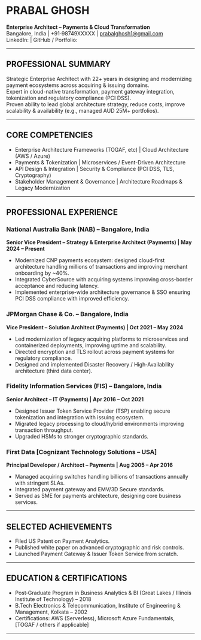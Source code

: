 
# PRABAL GHOSH
**Enterprise Architect – Payments & Cloud Transformation**  
Bangalore, India | +91‑98749XXXXX | prabalghosh1@gmail.com  
LinkedIn: <placeholder> | GitHub / Portfolio: <placeholder>

---

## PROFESSIONAL SUMMARY
Strategic Enterprise Architect with 22+ years in designing and modernizing payment ecosystems across acquiring & issuing domains.  
Expert in cloud-native transformation, payment gateway integration, tokenization and regulatory compliance (PCI DSS).  
Proven ability to lead global architecture strategy, reduce costs, improve scalability & availability (e.g., managed AUD 25M+ portfolios).

---

## CORE COMPETENCIES
- Enterprise Architecture Frameworks (TOGAF, etc) | Cloud Architecture (AWS / Azure)
- Payments & Tokenization | Microservices / Event-Driven Architecture
- API Design & Integration | Security & Compliance (PCI DSS, TLS, Cryptography)
- Stakeholder Management & Governance | Architecture Roadmaps & Legacy Modernization

---

## PROFESSIONAL EXPERIENCE

### National Australia Bank (NAB) – Bangalore, India  
**Senior Vice President – Strategy & Enterprise Architect (Payments) | May 2024 – Present**  
- Modernized CNP payments ecosystem: designed cloud-first architecture handling millions of transactions and improving merchant onboarding by ~40%.  
- Integrated CyberSource with acquiring systems improving cross-border acceptance and reducing latency.  
- Implemented enterprise-wide architecture governance & SSO ensuring PCI DSS compliance with improved efficiency.  

### JPMorgan Chase & Co. – Bangalore, India  
**Vice President – Solution Architect (Payments) | Oct 2021 – May 2024**  
- Led modernization of legacy acquiring platforms to microservices and containerized deployments, improving uptime and scalability.  
- Directed encryption and TLS rollout across payment systems for regulatory compliance.  
- Designed and implemented Disaster Recovery / High‑Availability architecture (third data center).  

### Fidelity Information Services (FIS) – Bangalore, India  
**Senior Architect – IT (Payments) | Apr 2016 – Oct 2021**  
- Designed Issuer Token Service Provider (TSP) enabling secure tokenization and integration with issuing ecosystem.  
- Migrated legacy processing to cloud/hybrid environments improving transaction throughput.  
- Upgraded HSMs to stronger cryptographic standards.  

### First Data [Cognizant Technology Solutions – USA]  
**Principal Developer / Architect – Payments | Aug 2005 – Apr 2016**  
- Managed acquiring switches handling billions of transactions annually with stringent SLAs.  
- Integrated payment gateway and EMV/3D Secure standards.  
- Served as SME for payments architecture, designing core business services.  

---

## SELECTED ACHIEVEMENTS
- Filed US Patent on Payment Analytics.  
- Published white paper on advanced cryptographic and risk controls.  
- Launched Payment Gateway & Issuer Token Service from scratch.  

---

## EDUCATION & CERTIFICATIONS
- Post‑Graduate Program in Business Analytics & BI (Great Lakes / Illinois Institute of Technology) – 2018  
- B.Tech Electronics & Telecommunication, Institute of Engineering & Management, Kolkata – 2002  
- Certifications: AWS (Serverless), Microsoft Azure Fundamentals, [TOGAF / others if applicable]

---
